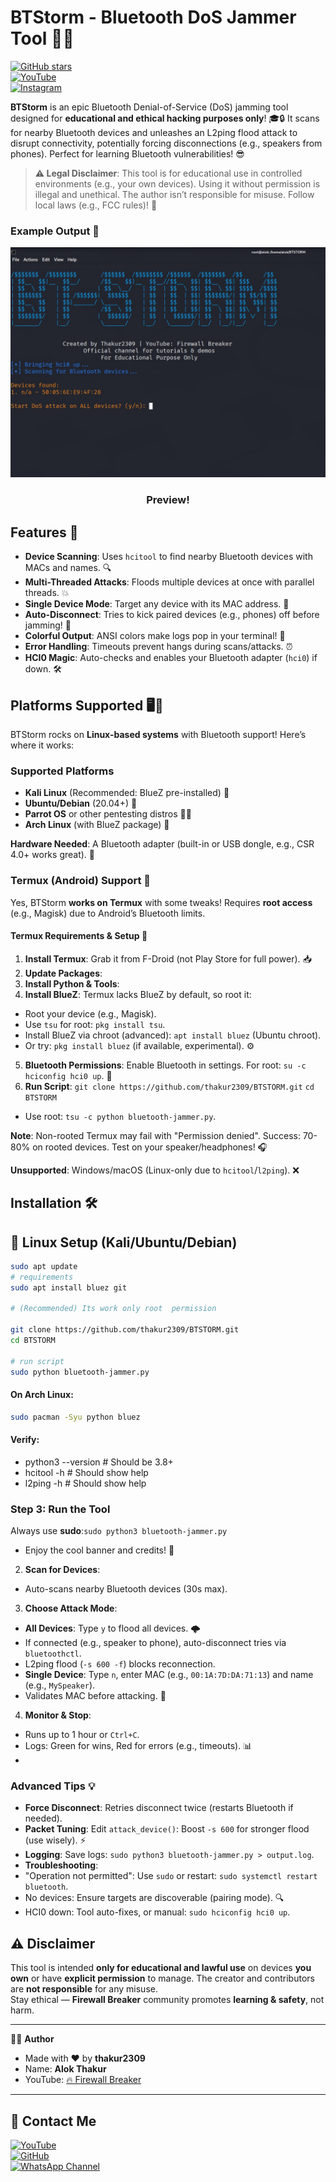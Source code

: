 # BTStorm - Bluetooth DoS Jammer Tool 🎉📡

[![GitHub stars](https://img.shields.io/github/stars/Thakur2309/BTStorm?style=social)](https://github.com/Thakur2309/BTStorm)  
[![YouTube](https://img.shields.io/badge/YouTube-Firewall%20Breaker-red)](https://www.youtube.com/@FirewallBreaker09)  
[![Instagram](https://img.shields.io/badge/Instagram-sudo_xploit-purple)](https://www.instagram.com/sudo_xploit?igsh=MWN0YWc3N2JyenhoNw==)

**BTStorm** is an epic Bluetooth Denial-of-Service (DoS) jamming tool designed for **educational and ethical hacking purposes only**! 🎓🔒 It scans for nearby Bluetooth devices and unleashes an L2ping flood attack to disrupt connectivity, potentially forcing disconnections (e.g., speakers from phones). Perfect for learning Bluetooth vulnerabilities! 😎

> **⚠️ Legal Disclaimer**: This tool is for educational use in controlled environments (e.g., your own devices). Using it without permission is illegal and unethical. The author isn’t responsible for misuse. Follow local laws (e.g., FCC rules)! 🚨

### Example Output 🎥
![Instagram Image ](https://raw.githubusercontent.com/thakur2309/BTSTORM/refs/heads/main/IMG-20250926-WA0013.jpg)

<h3 align="center"> Preview!</h3>

## Features 🌟
- **Device Scanning**: Uses `hcitool` to find nearby Bluetooth devices with MACs and names. 🔍
- **Multi-Threaded Attacks**: Floods multiple devices at once with parallel threads. 💥
- **Single Device Mode**: Target any device with its MAC address. 🎯
- **Auto-Disconnect**: Tries to kick paired devices (e.g., phones) off before jamming! 🚪
- **Colorful Output**: ANSI colors make logs pop in your terminal! 🌈
- **Error Handling**: Timeouts prevent hangs during scans/attacks. ⏰
- **HCI0 Magic**: Auto-checks and enables your Bluetooth adapter (`hci0`) if down. 🛠️

## Platforms Supported 🖥️📱
BTStorm rocks on **Linux-based systems** with Bluetooth support! Here’s where it works:

### Supported Platforms
- **Kali Linux** (Recommended: BlueZ pre-installed) 🐧
- **Ubuntu/Debian** (20.04+) 🌱
- **Parrot OS** or other pentesting distros 🕵️‍♂️
- **Arch Linux** (with BlueZ package) 🏹

**Hardware Needed**: A Bluetooth adapter (built-in or USB dongle, e.g., CSR 4.0+ works great). 🔌

### Termux (Android) Support 🤖
Yes, BTStorm **works on Termux** with some tweaks! Requires **root access** (e.g., Magisk) due to Android’s Bluetooth limits.

#### Termux Requirements & Setup 📲
1. **Install Termux**: Grab it from F-Droid (not Play Store for full power). 📥
2. **Update Packages**:
3. **Install Python & Tools**:
4. **Install BlueZ**: Termux lacks BlueZ by default, so root it:
- Root your device (e.g., Magisk).
- Use `tsu` for root: `pkg install tsu`.
- Install BlueZ via chroot (advanced): `apt install bluez` (Ubuntu chroot).
- Or try: `pkg install bluez` (if available, experimental). ⚙️
5. **Bluetooth Permissions**: Enable Bluetooth in settings. For root: `su -c hciconfig hci0 up`. 🔐
6. **Run Script**: `git clone https://github.com/thakur2309/BTSTORM.git`
`cd BTSTORM`

- Use root: `tsu -c python bluetooth-jammer.py`.

**Note**: Non-rooted Termux may fail with "Permission denied". Success: 70-80% on rooted devices. Test on your speaker/headphones! 🎧

**Unsupported**: Windows/macOS (Linux-only due to `hcitool`/`l2ping`). ❌

## Installation 🛠️
## 🐧 Linux Setup (Kali/Ubuntu/Debian)
```bash
sudo apt update
# requirements 
sudo apt install bluez git

# (Recommended) Its work only root  permission

git clone https://github.com/thakur2309/BTSTORM.git
cd BTSTORM

# run script
sudo python bluetooth-jammer.py
```

#### On Arch Linux:
```bash
sudo pacman -Syu python bluez
```

#### Verify:
- python3 --version  # Should be 3.8+
- hcitool -h         # Should show help
- l2ping -h          # Should show help

### Step 3: Run the Tool
Always use **sudo**:`sudo python3 bluetooth-jammer.py`


- Enjoy the cool banner and credits! 🎨

2. **Scan for Devices**:
- Auto-scans nearby Bluetooth devices (30s max).

3. **Choose Attack Mode**:
- **All Devices**: Type `y` to flood all devices. 🌩️
- If connected (e.g., speaker to phone), auto-disconnect tries via `bluetoothctl`.
- L2ping flood (`-s 600 -f`) blocks reconnection.
- **Single Device**: Type `n`, enter MAC (e.g., `00:1A:7D:DA:71:13`) and name (e.g., `MySpeaker`).
- Validates MAC before attacking. 🔧

4. **Monitor & Stop**:
- Runs up to 1 hour or `Ctrl+C`.
- Logs: Green for wins, Red for errors (e.g., timeouts). 📊
- 
### Advanced Tips 💡
- **Force Disconnect**: Retries disconnect twice (restarts Bluetooth if needed).
- **Packet Tuning**: Edit `attack_device()`: Boost `-s 600` for stronger flood (use wisely). ⚡
- **Logging**: Save logs: `sudo python3 bluetooth-jammer.py > output.log`.
- **Troubleshooting**:
- "Operation not permitted": Use `sudo` or restart: `sudo systemctl restart bluetooth`.
- No devices: Ensure targets are discoverable (pairing mode). 🔍
- HCI0 down: Tool auto-fixes, or manual: `sudo hciconfig hci0 up`.


## ⚠️ Disclaimer
This tool is intended **only for educational and lawful use** on devices **you own** or have **explicit permission** to manage. The creator and contributors are **not responsible** for any misuse.  
Stay ethical — **Firewall Breaker** community promotes **learning & safety**, not harm.

---

👨‍💻 **Author**  
- Made with ❤️ by **thakur2309** 
- Name: **Alok Thakur**  
- YouTube: [🔥 Firewall Breaker](https://www.youtube.com/@FirewallBreaker09)

---
## 📌 Contact Me  

<a href="https://youtube.com/@firewallbreaker09">
  <img src="https://img.shields.io/badge/YouTube-FF0000?style=for-the-badge&logo=youtube&logoColor=white" alt="YouTube">
</a>  
<br>  

<a href="https://github.com/thakur2309?tab=repositories">
  <img src="https://img.shields.io/badge/GitHub-000000?style=for-the-badge&logo=github&logoColor=white" alt="GitHub">
</a>  
<br>  

<a href="https://whatsapp.com/channel/0029VbAiqVMKLaHjg5J1Nm2F">
  <img src="https://img.shields.io/badge/WhatsApp-25D366?style=for-the-badge&logo=whatsapp&logoColor=white" alt="WhatsApp Channel">
</a>

